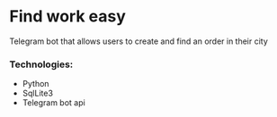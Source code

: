 # Find work easy
Telegram bot that allows users to create and find an order in their city

### Technologies:
* Python
* SqlLite3
* Telegram bot api

